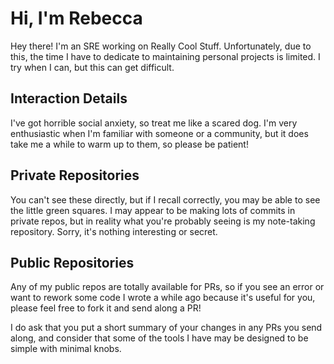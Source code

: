 # Hi, I'm Rebecca

Hey there! I'm an SRE working on Really Cool Stuff. Unfortunately, due to this, the time
I have to dedicate to maintaining personal projects is limited. I try when I can, but
this can get difficult.

## Interaction Details
I've got horrible social anxiety, so treat me like a scared dog. I'm very enthusiastic
when I'm familiar with someone or a community, but it does take me a while to warm up
to them, so please be patient!

## Private Repositories
You can't see these directly, but if I recall correctly, you may be able to see the little
green squares. I may appear to be making lots of commits in private repos, but in reality
what you're probably seeing is my note-taking repository. Sorry, it's nothing interesting
or secret.

## Public Repositories
Any of my public repos are totally available for PRs, so if you see an error or want to
rework some code I wrote a while ago because it's useful for you, please feel free to
fork it and send along a PR!

I do ask that you put a short summary of your changes in any PRs you send along, and
consider that some of the tools I have may be designed to be simple with minimal knobs.

